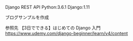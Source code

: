 Django REST API 
Python:3.6.1
Django:1.11

ブログサンプルを作成

参照先
【3日でできる】はじめての Django 入門
https://www.udemy.com/django-beginner/learn/v4/content

